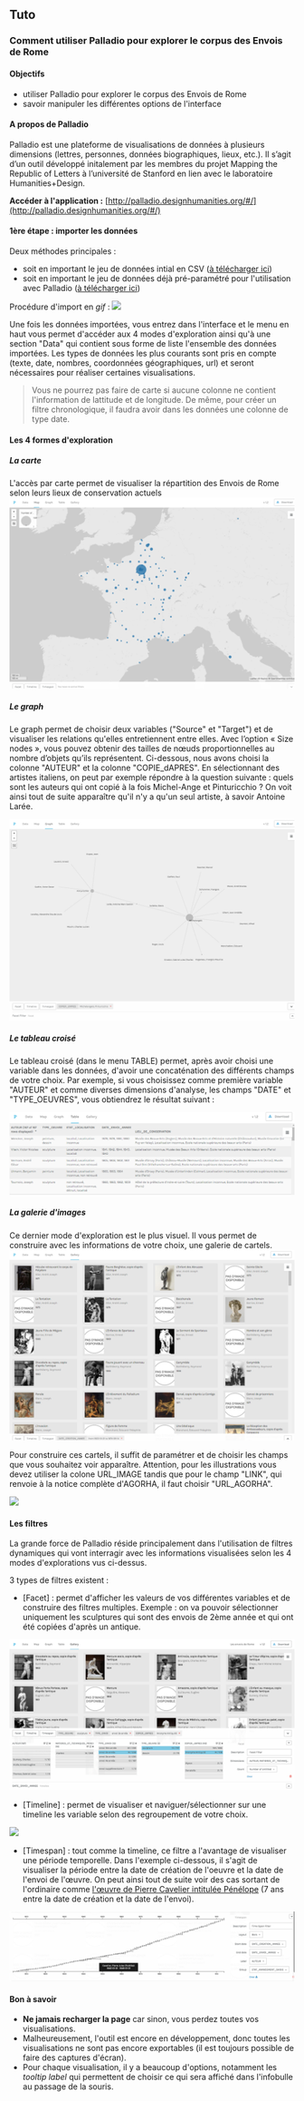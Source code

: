 ## Tuto
### Comment utiliser Palladio pour explorer le corpus des Envois de Rome

#### Objectifs

* utiliser Palladio pour explorer le corpus des Envois de Rome
* savoir manipuler les différentes options de l'interface

#### A propos de Palladio

Palladio est	une	plateforme de	visualisations	de	données	à	plusieurs	dimensions	(lettres,	personnes,	données
biographiques,	lieux,	etc.).	Il	s’agit	d’un		outil	développé	initalement par	les	membres	du	projet	Mapping	the
Republic	of	Letters à	l’université	de	Stanford	en lien avec le laboratoire Humanities+Design.

**Accéder à l'application :** [http://palladio.designhumanities.org/#/](http://palladio.designhumanities.org/#/)


#### 1ère étape : importer les données

Deux méthodes principales :
* soit en important le jeu de données intial en CSV ([à télécharger ici](../datasets/Export_EnvoisdeRome_oeuvres_20190325.csv))
* soit en important le jeu de données déjà pré-paramétré pour l'utilisation avec Palladio ([à télécharger ici](../datasets/Export_EnvoisdeRome_oeuvres_forPalladio_20190325.json))

Procédure d'import en *gif* :
![](../images/palladio_etape1.gif)

Une fois les données importées, vous entrez dans l'interface et le menu en haut vous permet d'accéder aux 4 modes d'exploration ainsi qu'à une section "Data" qui contient sous forme de liste l'ensemble des données importées. Les types de données les plus courants sont pris en compte (texte, date, nombres, coordonnées géographiques, url) et seront nécessaires pour réaliser certaines visualisations.

> Vous ne pourrez pas faire de carte si aucune colonne ne contient l'information de lattitude et de longitude. De même, pour créer un filtre chronologique, il faudra avoir dans les données une colonne de type date.

#### Les 4 formes d'exploration

##### La carte

L'accès par carte  permet de visualiser la répartition des Envois de Rome selon leurs lieux de conservation actuels
![img_1](../images/Palladio_05.png)

##### Le graph

Le graph permet de choisir deux variables ("Source" et  "Target") et de visualiser les relations qu'elles entretiennent entre elles. Avec l’option « Size nodes », vous pouvez obtenir des tailles de nœuds proportionnelles au nombre d’objets qu’ils représentent.
Ci-dessous, nous avons choisi la colonne "AUTEUR" et la colonne "COPIE_dAPRES". En sélectionnant des artistes italiens, on peut par exemple répondre à la question suivante : quels sont les auteurs qui ont copié à la fois Michel-Ange et Pinturicchio ? On voit ainsi tout de suite apparaître qu'il n'y a qu'un seul artiste, à savoir Antoine Larée.

![img_1](../images/Palladio_02.png)

##### Le tableau croisé

Le tableau croisé (dans le menu TABLE) permet, après avoir choisi une variable dans les données, d'avoir une concaténation des différents champs de votre choix.
Par exemple, si vous choisissez comme première variable "AUTEUR" et comme diverses dimensions d'analyse, les champs "DATE" et  "TYPE_OEUVRES", vous obtiendrez le résultat suivant :

![img_1](../images/Palladio_08.png)

##### La galerie d'images

Ce dernier mode d'exploration est le plus visuel. Il vous permet de construire avec les informations de votre choix, une galerie de cartels.
![img_1](../images/Palladio_04.png)

Pour construire ces cartels, il suffit de paramétrer et de choisir les champs que vous souhaitez voir apparaître. Attention, pour les illustrations vous devez utiliser la colone URL_IMAGE tandis que pour le champ "LINK", qui renvoie à la notice complète d'AGORHA, il faut choisir "URL_AGORHA".

![](../images/palladio_etape2.gif)

#### Les filtres

La grande force de Palladio réside principalement dans l'utilisation de filtres dynamiques qui vont interragir avec les informations visualisées selon les 4 modes d'explorations vus ci-dessus.

3 types de filtres existent :

* [Facet] : permet d'afficher les valeurs de vos différentes variables et de construire des filtres multiples. Exemple : on va pouvoir sélectionner uniquement les sculptures qui sont des envois de 2ème année et qui ont été copiées d'après un antique.

![img_1](../images/Palladio_09.png)

* [Timeline] : permet de visualiser et naviguer/sélectionner sur une timeline les variable selon des regroupement de votre choix.

![](../images/palladio_etape4.gif)

* [Timespan] : tout comme la timeline, ce filtre a l'avantage de visualiser une période temporelle. Dans l'exemple ci-dessous, il s'agit de visualiser la période entre la date de création de l'oeuvre et la date de l'envoi de l'œuvre. On peut ainsi tout de suite voir des cas sortant de l'ordinaire comme [l'œuvre de Pierre Cavelier intitulée Pénélope](https://agorha.inha.fr/inhaprod/ark:/54721/003260289) (7 ans entre la date de création et la date de l'envoi).

![img_1](../images/Palladio_10.png)

#### Bon à savoir

* **Ne jamais recharger la page** car sinon, vous perdez toutes vos visualisations.
* Malheureusement, l'outil est encore en développement, donc toutes les visualisations ne sont pas encore exportables (il est toujours possible de faire des captures d'écran).
* Pour chaque visualisation, il y a beaucoup d'options, notamment les *tooltip label* qui permettent de choisir ce qui sera affiché dans l'infobulle au passage de la souris.
